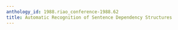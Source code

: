 ```yaml
---
anthology_id: 1988.riao_conference-1988.62
title: Automatic Recognition of Sentence Dependency Structures
---
```

